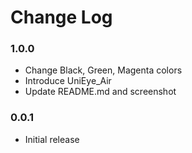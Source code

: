 # Change Log

### 1.0.0

- Change Black, Green, Magenta colors
- Introduce UniEye_Air
- Update README.md and screenshot

### 0.0.1

- Initial release
